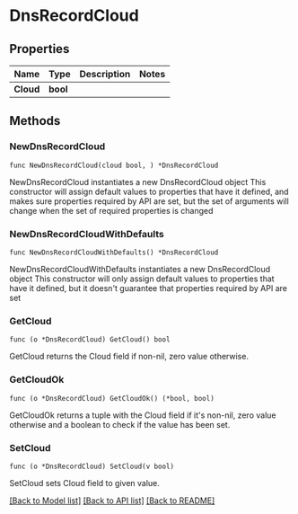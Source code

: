 # DnsRecordCloud

## Properties

Name | Type | Description | Notes
------------ | ------------- | ------------- | -------------
**Cloud** | **bool** |  | 

## Methods

### NewDnsRecordCloud

`func NewDnsRecordCloud(cloud bool, ) *DnsRecordCloud`

NewDnsRecordCloud instantiates a new DnsRecordCloud object
This constructor will assign default values to properties that have it defined,
and makes sure properties required by API are set, but the set of arguments
will change when the set of required properties is changed

### NewDnsRecordCloudWithDefaults

`func NewDnsRecordCloudWithDefaults() *DnsRecordCloud`

NewDnsRecordCloudWithDefaults instantiates a new DnsRecordCloud object
This constructor will only assign default values to properties that have it defined,
but it doesn't guarantee that properties required by API are set

### GetCloud

`func (o *DnsRecordCloud) GetCloud() bool`

GetCloud returns the Cloud field if non-nil, zero value otherwise.

### GetCloudOk

`func (o *DnsRecordCloud) GetCloudOk() (*bool, bool)`

GetCloudOk returns a tuple with the Cloud field if it's non-nil, zero value otherwise
and a boolean to check if the value has been set.

### SetCloud

`func (o *DnsRecordCloud) SetCloud(v bool)`

SetCloud sets Cloud field to given value.



[[Back to Model list]](../README.md#documentation-for-models) [[Back to API list]](../README.md#documentation-for-api-endpoints) [[Back to README]](../README.md)


